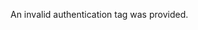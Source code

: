 <!-- YAML
added: v15.0.0
-->

An invalid authentication tag was provided.

<a id="ERR_CRYPTO_INVALID_COUNTER"></a>

